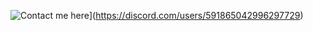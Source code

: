 ![Contact me here](https://lanyard-profile-readme.vercel.app/api/591865042996297729)](https://discord.com/users/591865042996297729)

